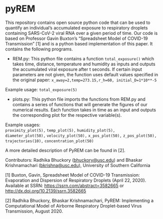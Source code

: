 # pyREM

This repository contains open source python code that can be used to quantify an individual’s accumulated exposure to respiratory droplets containing SARS-CoV-2 viral RNA over a given period of time. Our code is based on Professor Gavin Buxton’s “Spreadsheet Model of COVID-19 Transmission” [1] and is a python based implementation of this paper. It contains the following programs.
 
- REM.py: This python file contains a function `total_exposure()` which takes time, distance, temperature and humidity as inputs and outputs the accumulated viral exposure after t seconds. If certain input parameters are not given, the function uses default values specified in the original paper: 
`x_away=2,temp=273.15,r_h=60, initial_D=1*10**-5`

Example usage: `total_exposure(5)`

- plots.py: This python file imports the functions from REM.py and contains a series of functions that will generate the figures of our numerical results. Each function takes in time as an input and outputs the corresponding plot for the respective variable(s). 

Example usages:  
`proximity_plot(5),`
`temp_plot(5),`
`humidity_plot(5),`   
`diameter_plot(50),`
`velocity_plot(50),`
`x_pos_plot(50),`
`z_pos_plot(50),`
`trajectories(10),`
`concentration_plot(50)`
 
 A more detailed description of PyREM can be found in [2].
 
 
Contributors: Radhika Bhuckory (bhuckory@usc.edu) and Bhaskar Krishnamachari (bkrishna@usc.edu), University of Southern California


[1] Buxton, Gavin, Spreadsheet Model of COVID-19 Transmission: Evaporation and Dispersion of Respiratory Droplets (April 22, 2020). Available at SSRN: https://ssrn.com/abstract=3582665 or http://dx.doi.org/10.2139/ssrn.3582665

[2] Radhika Bhuckory, Bhaskar Krishnamachari, PyREM: Implementing a Computational Model of Airborne Respiratory Droplet-based Virus Transmission, August 2020. 


